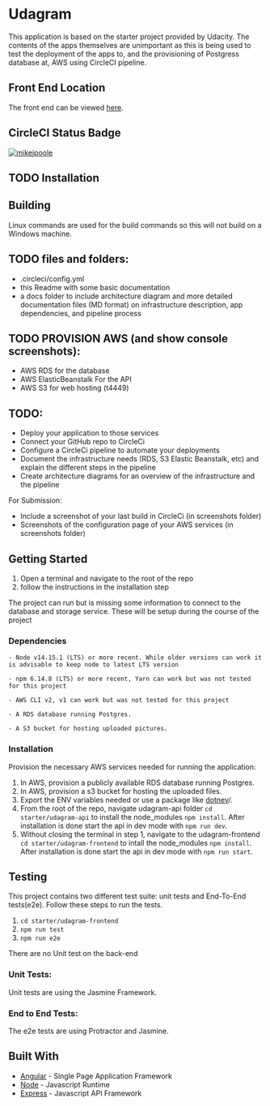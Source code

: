 # Udagram

This application is based on the starter project provided by Udacity. The contents of the apps themselves are unimportant as this is being used to test the deployment of the apps to, and the provisioning of Postgress database at, AWS using CircleCI pipeline.


## Front End Location
The front end can be viewed [here](http://nd0067-c4-frontend.s3-website-us-east-1.amazonaws.com/).


## CircleCI Status Badge
[![mikejpoole](https://circleci.com/gh/mikejpoole/nd0067-c4-udagram.svg?style=svg)](https://circleci.com/gh/mikejpoole/nd0067-c4-udagram)




## TODO Installation



## Building
Linux commands are used for the build commands so this will not build on a Windows machine.



## TODO files and folders:
*    .circleci/config.yml
*    this Readme with some basic documentation
*    a docs folder to include architecture diagram and more detailed documentation files (MD format) on infrastructure description, app dependencies, and pipeline process


## TODO PROVISION AWS (and show console screenshots):
*    AWS RDS for the database
*    AWS ElasticBeanstalk For the API
*    AWS S3 for web hosting (t4449)


## TODO:
*    Deploy your application to those services
*    Connect your GitHub repo to CircleCi
*    Configure a CircleCi pipeline to automate your deployments
*    Document the infrastructure needs (RDS, S3 Elastic Beanstalk, etc) and explain the different steps in the pipeline
*    Create architecture diagrams for an overview of the infrastructure and the pipeline


For Submission:
*    Include a screenshot of your last build in CircleCi (in screenshots folder)
*    Screenshots of the configuration page of your AWS services (in screenshots folder)



## Getting Started

1. Open a terminal and navigate to the root of the repo
1. follow the instructions in the installation step

The project can run but is missing some information to connect to the database and storage service. These will be setup during the course of the project

### Dependencies

```
- Node v14.15.1 (LTS) or more recent. While older versions can work it is advisable to keep node to latest LTS version

- npm 6.14.8 (LTS) or more recent, Yarn can work but was not tested for this project

- AWS CLI v2, v1 can work but was not tested for this project

- A RDS database running Postgres.

- A S3 bucket for hosting uploaded pictures.

```

### Installation

Provision the necessary AWS services needed for running the application:

1. In AWS, provision a publicly available RDS database running Postgres. <Place holder for link to classroom article>
1. In AWS, provision a s3 bucket for hosting the uploaded files. <Place holder for tlink to classroom article>
1. Export the ENV variables needed or use a package like [dotnev](https://www.npmjs.com/package/dotenv)/.
1. From the root of the repo, navigate udagram-api folder `cd starter/udagram-api` to install the node_modules `npm install`. After installation is done start the api in dev mode with `npm run dev`.
1. Without closing the terminal in step 1, navigate to the udagram-frontend `cd starter/udagram-frontend` to intall the node_modules `npm install`. After installation is done start the api in dev mode with `npm run start`.

## Testing

This project contains two different test suite: unit tests and End-To-End tests(e2e). Follow these steps to run the tests.

1. `cd starter/udagram-frontend`
1. `npm run test`
1. `npm run e2e`

There are no Unit test on the back-end

### Unit Tests:

Unit tests are using the Jasmine Framework.

### End to End Tests:

The e2e tests are using Protractor and Jasmine.

## Built With

- [Angular](https://angular.io/) - Single Page Application Framework
- [Node](https://nodejs.org) - Javascript Runtime
- [Express](https://expressjs.com/) - Javascript API Framework

